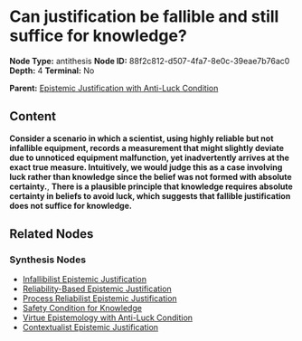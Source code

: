 # Can justification be fallible and still suffice for knowledge?

**Node Type:** antithesis
**Node ID:** 88f2c812-d507-4fa7-8e0c-39eae7b76ac0
**Depth:** 4
**Terminal:** No

**Parent:** [Epistemic Justification with Anti-Luck Condition](epistemic-justification-with-anti-luck-condition-synthesis-e7867c8f-ab2a-4d60-b5d2-73a80d9b3801.md)

## Content

**Consider a scenario in which a scientist, using highly reliable but not infallible equipment, records a measurement that might slightly deviate due to unnoticed equipment malfunction, yet inadvertently arrives at the exact true measure. Intuitively, we would judge this as a case involving luck rather than knowledge since the belief was not formed with absolute certainty.**, **There is a plausible principle that knowledge requires absolute certainty in beliefs to avoid luck, which suggests that fallible justification does not suffice for knowledge.**

## Related Nodes

### Synthesis Nodes

- [Infallibilist Epistemic Justification](infallibilist-epistemic-justification-synthesis-f7b60a10-4425-4f5b-8426-1328396147bd.md)
- [Reliability-Based Epistemic Justification](reliability-based-epistemic-justification-synthesis-f913cc96-332a-4346-9fa5-373789824b9f.md)
- [Process Reliabilist Epistemic Justification](process-reliabilist-epistemic-justification-synthesis-f76c05b5-fd32-4e88-ba6f-ea9276d69cd2.md)
- [Safety Condition for Knowledge](safety-condition-for-knowledge-synthesis-3d64d104-aaea-4384-a31c-23ce36598193.md)
- [Virtue Epistemology with Anti-Luck Condition](virtue-epistemology-with-anti-luck-condition-synthesis-ee8d215d-1e03-480e-83ce-37e8c48b2585.md)
- [Contextualist Epistemic Justification](contextualist-epistemic-justification-synthesis-adf63f5c-2e10-4642-a7c0-2bac53d5ccbc.md)
